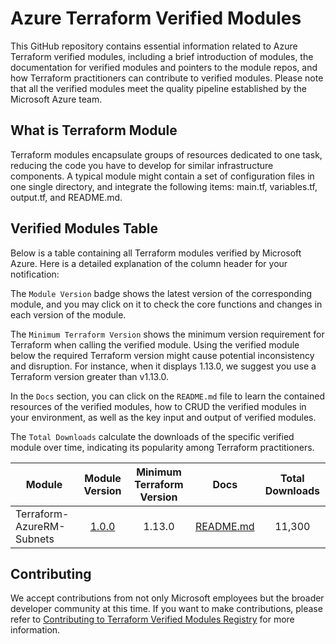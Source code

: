# Azure Terraform Verified Modules

This GitHub repository contains essential information related to Azure Terraform verified modules, including a brief introduction of modules, the documentation for verified modules and pointers to the module repos, and how Terraform practitioners can contribute to verified modules. Please note that all the verified modules meet the quality pipeline established by the Microsoft Azure team. 

## What is Terraform Module
Terraform modules encapsulate groups of resources dedicated to one task, reducing the code you have to develop for similar infrastructure components. A typical module might contain a set of configuration files in one single directory, and integrate the following items: main.tf, variables.tf, output.tf, and README.md.

## Verified Modules Table
Below is a table containing all Terraform modules verified by Microsoft Azure. Here is a detailed explanation of the column header for your notification: 

The `Module Version` badge shows the latest version of the corresponding module, and you may click on it to check the core functions and changes in each version of the module. 

The `Minimum Terraform Version` shows the minimum version requirement for Terraform when calling the verified module. Using the verified module below the required Terraform version might cause potential inconsistency and disruption. For instance, when it displays 1.13.0, we suggest you use a Terraform version greater than v1.13.0.

In the `Docs` section, you can click on the `README.md` file to learn the contained resources of the verified modules, how to CRUD the verified modules in your environment, as well as the key input and output of verified modules. 

The `Total Downloads` calculate the downloads of the specific verified module over time, indicating its popularity among Terraform practitioners. 


<!-- Begin Module Table -->

| Module                    | Module Version                                              | Minimum Terraform Version | Docs                                                                                                                  |Total Downloads|
| ----------                | :-----------:                                               | :-----------:             |----------                                                                                                            | :-----------: |
| Terraform-AzureRM-Subnets | [1.0.0](https://github.com/Azure/terraform-azurerm-subnets) | 1.13.0                    |[README.md](https://github.com/Azure/terraform-azurerm-subnets/blob/master/README.md)    | 11,300        |



## Contributing

We accept contributions from not only Microsoft employees but the broader developer community at this time. If you want to make contributions, please refer to [Contributing to Terraform Verified Modules Registry](https://github.com/Jingwei-MS/terraform-azure-modules/blob/main/Contribute.md) for more information. 
